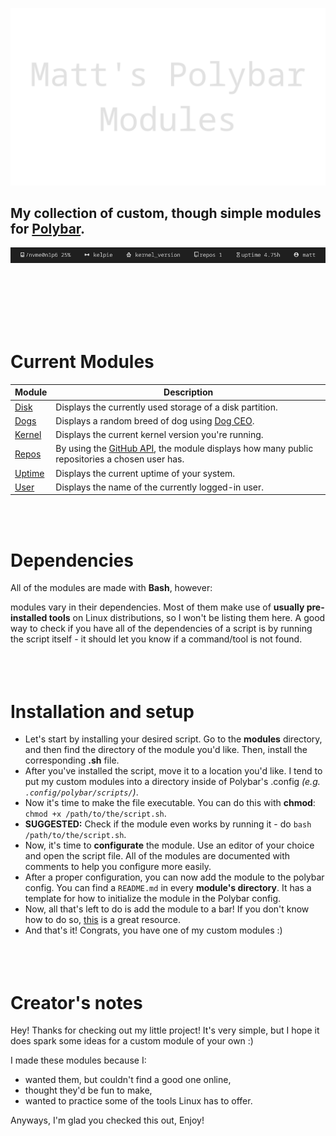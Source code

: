 ![title](media/title.png)
## My collection of custom, though simple modules for [Polybar](https://github.com/polybar/polybar).

![example](media/allofthem.png)

<br><br><br><br><br>
# Current Modules

|Module  |Description
|--------|------------
|[Disk](modules/disk)    |Displays the currently used storage of a disk partition.
|[Dogs](modules/dogs)    |Displays a random breed of dog using [Dog CEO](https://dog.ceo/dog-api/).
|[Kernel](modules/kernel)  |Displays the current kernel version you're running.
|[Repos](modules/repos)   |By using the [GitHub API](https://docs.github.com/en/rest), the module displays how many public repositories a chosen user has.
|[Uptime](modules/uptime)  |Displays the current uptime of your system.
|[User](modules/user)    |Displays the name of the currently logged-in user.

<br><br>
# Dependencies

All of the modules are made with **Bash**, however:

modules vary in their dependencies. Most of them make use of **usually pre-installed tools** on Linux distributions, so I won't be listing them here. A good way to check if you have all of the dependencies of a script is by running the script itself - it should let you know if a command/tool is not found.
<br><br><br><br>
# Installation and setup
- Let's start by installing your desired script. Go to the **modules** directory, and then find the directory of the module you'd like. Then, install the corresponding **.sh** file.
- After you've installed the script, move it to a location you'd like. I tend to put my custom modules into a directory inside of Polybar's .config *(e.g. `.config/polybar/scripts/`)*.
- Now it's time to make the file executable. You can do this with **chmod**: `chmod +x /path/to/the/script.sh`.
- **SUGGESTED:** Check if the module even works by running it - do `bash /path/to/the/script.sh`.
- Now, it's time to **configurate** the module. Use an editor of your choice and open the script file. All of the modules are documented with comments to help you configure more easily.
- After a proper configuration, you can now add the module to the polybar config. You can find a `README.md` in every **module's directory**. It has a template for how to initialize the module in the Polybar config.
- Now, all that's left to do is add the module to a bar! If you don't know how to do so, [this](https://github.com/polybar/polybar/wiki#where-to-start) is a great resource.
- And that's it! Congrats, you have one of my custom modules :)
<br><br><br><br>
# Creator's notes
Hey! Thanks for checking out my little project! It's very simple, but I hope it does spark some ideas for a custom module of your own :)

I made these modules because I:
- wanted them, but couldn't find a good one online,
- thought they'd be fun to make,
- wanted to practice some of the tools Linux has to offer.

Anyways, I'm glad you checked this out, Enjoy!
